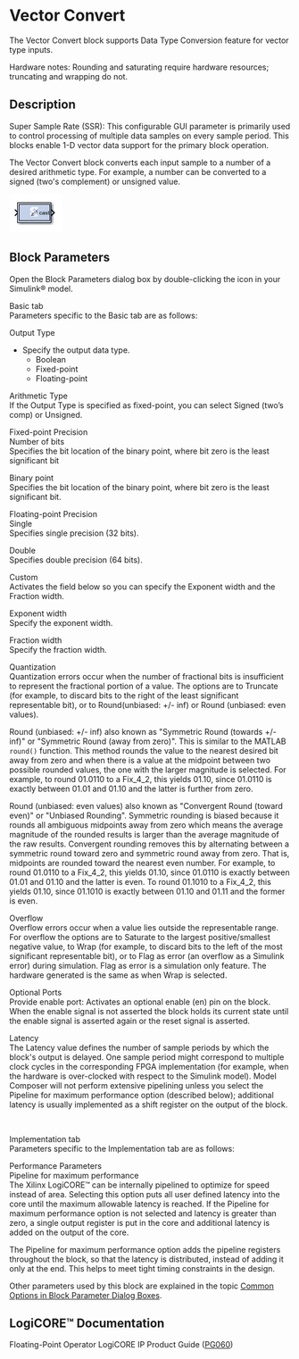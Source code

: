 # Vector Convert

The Vector Convert block supports Data Type Conversion feature for
vector type inputs.

Hardware notes: Rounding and saturating require hardware resources;
truncating and wrapping do not.

## Description

Super Sample Rate (SSR): This configurable GUI parameter is primarily
used to control processing of multiple data samples on every sample
period. This blocks enable 1-D vector data support for the primary block
operation.

The Vector Convert block converts each input sample to a number of a
desired arithmetic type. For example, a number can be converted to a
signed (two's complement) or unsigned value.

![](./Images/svq1555441007018.png)

## Block Parameters

Open the Block Parameters dialog box by double-clicking the icon in your
Simulink® model.

Basic tab  
Parameters specific to the Basic tab are as follows:

Output Type  
- Specify the output data type.
  - Boolean
  - Fixed-point
  - Floating-point

Arithmetic Type  
If the Output Type is specified as fixed-point, you can select Signed
(two’s comp) or Unsigned.

Fixed-point Precision  
Number of bits  
Specifies the bit location of the binary point, where bit zero is the
least significant bit

Binary point  
Specifies the bit location of the binary point, where bit zero is the
least significant bit.

Floating-point Precision  
Single  
Specifies single precision (32 bits).

Double  
Specifies double precision (64 bits).

Custom  
Activates the field below so you can specify the Exponent width and the
Fraction width.

Exponent width  
Specify the exponent width.

Fraction width  
Specify the fraction width.

Quantization  
Quantization errors occur when the number of fractional bits is
insufficient to represent the fractional portion of a value. The options
are to Truncate (for example, to discard bits to the right of the least
significant representable bit), or to Round(unbiased: +/- inf) or Round
(unbiased: even values).

Round (unbiased: +/- inf) also known as "Symmetric Round (towards +/-
inf)" or "Symmetric Round (away from zero)". This is similar to the
MATLAB `round()` function. This method rounds the value to the nearest
desired bit away from zero and when there is a value at the midpoint
between two possible rounded values, the one with the larger magnitude
is selected. For example, to round 01.0110 to a Fix_4_2, this yields
01.10, since 01.0110 is exactly between 01.01 and 01.10 and the latter
is further from zero.

Round (unbiased: even values) also known as "Convergent Round (toward
even)" or "Unbiased Rounding". Symmetric rounding is biased because it
rounds all ambiguous midpoints away from zero which means the average
magnitude of the rounded results is larger than the average magnitude of
the raw results. Convergent rounding removes this by alternating between
a symmetric round toward zero and symmetric round away from zero. That
is, midpoints are rounded toward the nearest even number. For example,
to round 01.0110 to a Fix_4_2, this yields 01.10, since 01.0110 is
exactly between 01.01 and 01.10 and the latter is even. To round 01.1010
to a Fix_4_2, this yields 01.10, since 01.1010 is exactly between 01.10
and 01.11 and the former is even.

Overflow  
Overflow errors occur when a value lies outside the representable range.
For overflow the options are to Saturate to the largest
positive/smallest negative value, to Wrap (for example, to discard bits
to the left of the most significant representable bit), or to Flag as
error (an overflow as a Simulink error) during simulation. Flag as error
is a simulation only feature. The hardware generated is the same as when
Wrap is selected.

Optional Ports  
Provide enable port: Activates an optional enable (en) pin on the block.
When the enable signal is not asserted the block holds its current state
until the enable signal is asserted again or the reset signal is
asserted.

Latency  
The Latency value defines the number of sample periods by which the
block's output is delayed. One sample period might correspond to
multiple clock cycles in the corresponding FPGA implementation (for
example, when the hardware is over-clocked with respect to the Simulink
model). Model Composer will not perform extensive pipelining unless you
select the Pipeline for maximum performance option (described below);
additional latency is usually implemented as a shift register on the
output of the block.

&nbsp;

Implementation tab  
Parameters specific to the Implementation tab are as follows:

Performance Parameters  
Pipeline for maximum performance  
The Xilinx LogiCORE™ can be internally pipelined to optimize for speed
instead of area. Selecting this option puts all user defined latency
into the core until the maximum allowable latency is reached. If the
Pipeline for maximum performance option is not selected and latency is
greater than zero, a single output register is put in the core and
additional latency is added on the output of the core.

The Pipeline for maximum performance option adds the pipeline registers
throughout the block, so that the latency is distributed, instead of
adding it only at the end. This helps to meet tight timing constraints
in the design.

Other parameters used by this block are explained in the topic [Common
Options in Block Parameter Dialog
Boxes](common-options-in-block-parameter-dialog-boxes-aa1032308.html).

## LogiCORE™ Documentation

Floating-Point Operator LogiCORE IP Product Guide
([PG060](https://www.xilinx.com/cgi-bin/docs/ipdoc?c=floating_point;v=latest;d=pg060-floating-point.pdf))
